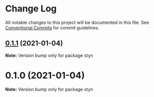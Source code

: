 # Change Log

All notable changes to this project will be documented in this file.
See [Conventional Commits](https://conventionalcommits.org) for commit guidelines.

## [0.1.1](https://github.com/renatorib/styn/compare/styn@0.1.0...styn@0.1.1) (2021-01-04)

**Note:** Version bump only for package styn





# 0.1.0 (2021-01-04)

**Note:** Version bump only for package styn

